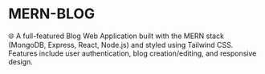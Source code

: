 # MERN-BLOG
🌐 A full-featured Blog Web Application built with the MERN stack (MongoDB, Express, React, Node.js) and styled using Tailwind CSS. Features include user authentication, blog creation/editing, and responsive design.
